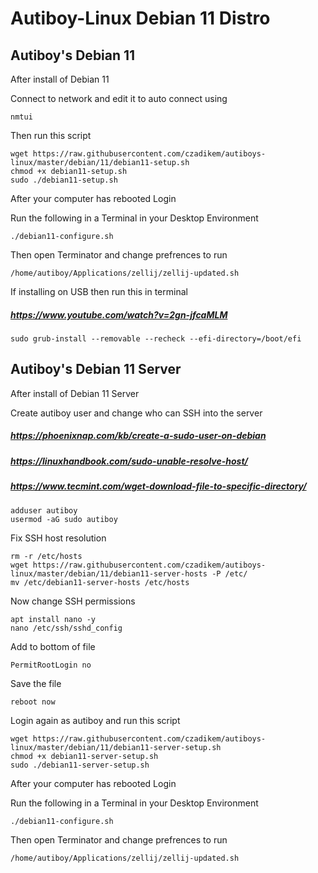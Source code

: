# Autiboy-Linux Debian 11 Distro

## Autiboy's Debian 11
After install of Debian 11

Connect to network and edit it to auto connect using

`nmtui`

Then run this script
```
wget https://raw.githubusercontent.com/czadikem/autiboys-linux/master/debian/11/debian11-setup.sh
chmod +x debian11-setup.sh
sudo ./debian11-setup.sh
```
After your computer has rebooted Login

Run the following in a Terminal in your Desktop Environment

```./debian11-configure.sh```

Then open Terminator and change prefrences to run

```/home/autiboy/Applications/zellij/zellij-updated.sh```

If installing on USB then run this in terminal

##### https://www.youtube.com/watch?v=2gn-jfcaMLM

```sudo grub-install --removable --recheck --efi-directory=/boot/efi```


## Autiboy's Debian 11 Server
After install of Debian 11 Server

Create autiboy user and change who can SSH into the server
##### https://phoenixnap.com/kb/create-a-sudo-user-on-debian
##### https://linuxhandbook.com/sudo-unable-resolve-host/
##### https://www.tecmint.com/wget-download-file-to-specific-directory/
```
adduser autiboy
usermod -aG sudo autiboy
```

Fix SSH host resolution
```
rm -r /etc/hosts
wget https://raw.githubusercontent.com/czadikem/autiboys-linux/master/debian/11/debian11-server-hosts -P /etc/
mv /etc/debian11-server-hosts /etc/hosts
```

Now change SSH permissions

```
apt install nano -y
nano /etc/ssh/sshd_config
```

Add to bottom of file

```PermitRootLogin no```

Save the file

```reboot now```

Login again as autiboy and run this script
```
wget https://raw.githubusercontent.com/czadikem/autiboys-linux/master/debian/11/debian11-server-setup.sh
chmod +x debian11-server-setup.sh
sudo ./debian11-server-setup.sh
```
After your computer has rebooted Login

Run the following in a Terminal in your Desktop Environment

```./debian11-configure.sh```

Then open Terminator and change prefrences to run

```/home/autiboy/Applications/zellij/zellij-updated.sh```

